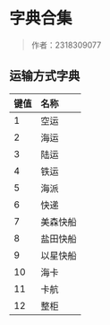# 字典合集

> 作者：2318309077

## 运输方式字典

|键值|名称|
|:----    |:---|
|1 |空运  |
|2 |海运  |
|3 |陆运  |
|4 |铁运  |
|5 |海派  |
|6 |快递  |
|7 |美森快船  |
|8 |盐田快船  |
|9 |以星快船  |
|10 |海卡  |
|11 |卡航  |
|12 |整柜  |